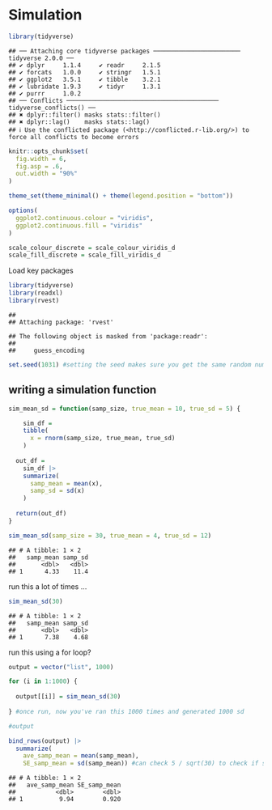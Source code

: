 Simulation
================

``` r
library(tidyverse)
```

    ## ── Attaching core tidyverse packages ──────────────────────── tidyverse 2.0.0 ──
    ## ✔ dplyr     1.1.4     ✔ readr     2.1.5
    ## ✔ forcats   1.0.0     ✔ stringr   1.5.1
    ## ✔ ggplot2   3.5.1     ✔ tibble    3.2.1
    ## ✔ lubridate 1.9.3     ✔ tidyr     1.3.1
    ## ✔ purrr     1.0.2     
    ## ── Conflicts ────────────────────────────────────────── tidyverse_conflicts() ──
    ## ✖ dplyr::filter() masks stats::filter()
    ## ✖ dplyr::lag()    masks stats::lag()
    ## ℹ Use the conflicted package (<http://conflicted.r-lib.org/>) to force all conflicts to become errors

``` r
knitr::opts_chunk$set(
  fig.width = 6,
  fig.asp = .6,
  out.width = "90%"
)

theme_set(theme_minimal() + theme(legend.position = "bottom"))

options(
  ggplot2.continuous.colour = "viridis",
  ggplot2.continuous.fill = "viridis"
)

scale_colour_discrete = scale_colour_viridis_d
scale_fill_discrete = scale_fill_viridis_d
```

Load key packages

``` r
library(tidyverse)
library(readxl)
library(rvest)
```

    ## 
    ## Attaching package: 'rvest'

    ## The following object is masked from 'package:readr':
    ## 
    ##     guess_encoding

``` r
set.seed(1031) #setting the seed makes sure you get the same random numbers everytime you run the simulation
```

## writing a simulation function

``` r
sim_mean_sd = function(samp_size, true_mean = 10, true_sd = 5) {

    sim_df = 
    tibble(
      x = rnorm(samp_size, true_mean, true_sd)
    )
  
  out_df = 
    sim_df |> 
    summarize(
      samp_mean = mean(x),
      samp_sd = sd(x)
    )
  
  return(out_df)
}

sim_mean_sd(samp_size = 30, true_mean = 4, true_sd = 12)
```

    ## # A tibble: 1 × 2
    ##   samp_mean samp_sd
    ##       <dbl>   <dbl>
    ## 1      4.33    11.4

run this a lot of times …

``` r
sim_mean_sd(30)
```

    ## # A tibble: 1 × 2
    ##   samp_mean samp_sd
    ##       <dbl>   <dbl>
    ## 1      7.38    4.68

run this using a for loop?

``` r
output = vector("list", 1000)

for (i in 1:1000) {
  
  output[[i]] = sim_mean_sd(30)
  
} #once run, now you've ran this 1000 times and generated 1000 sd

#output

bind_rows(output) |> 
  summarize(
    ave_samp_mean = mean(samp_mean),
    SE_samp_mean = sd(samp_mean)) #can check 5 / sqrt(30) to check if sd_mean is similar  
```

    ## # A tibble: 1 × 2
    ##   ave_samp_mean SE_samp_mean
    ##           <dbl>        <dbl>
    ## 1          9.94        0.920

